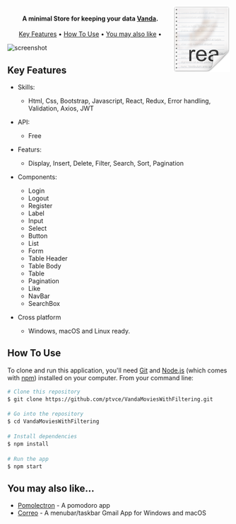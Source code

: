 <img src="icon.png" align="right" />

<h4 align="center">A minimal Store for keeping your data <a href="http://electron.atom.io" target="_blank">Vanda</a>.</h4>


<p align="center">
  <a href="#key-features">Key Features</a> •
  <a href="#how-to-use">How To Use</a> •
  <a href="#You-may-also-like">You may also like</a> •
</p>

![screenshot](https://raw.githubusercontent.com/amitmerchant1990/electron-markdownify/master/app/img/markdownify.gif)

## Key Features

* Skills:
  - Html, Css, Bootstrap, Javascript, React, Redux, Error handling, Validation, Axios, JWT
  
* API:
  - Free
  
* Featurs:
  - Display, Insert, Delete, Filter, Search, Sort, Pagination 
 
* Components:
  - Login
  - Logout
  - Register
  - Label
  - Input
  - Select
  - Button
  - List
  - Form
  - Table Header
  - Table Body
  - Table
  - Pagination
  - Like
  - NavBar
  - SearchBox
  
* Cross platform
  - Windows, macOS and Linux ready.

## How To Use

To clone and run this application, you'll need [Git](https://git-scm.com) and [Node.js](https://nodejs.org/en/download/) (which comes with [npm](http://npmjs.com)) installed on your computer. From your command line:

```bash
# Clone this repository
$ git clone https://github.com/ptvce/VandaMoviesWithFiltering.git

# Go into the repository
$ cd VandaMoviesWithFiltering

# Install dependencies
$ npm install

# Run the app
$ npm start
```

## You may also like...

- [Pomolectron](https://github.com/amitmerchant1990/pomolectron) - A pomodoro app
- [Correo](https://github.com/amitmerchant1990/correo) - A menubar/taskbar Gmail App for Windows and macOS

